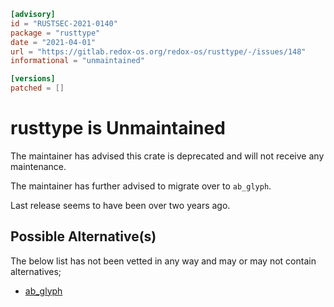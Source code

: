 ```toml
[advisory]
id = "RUSTSEC-2021-0140"
package = "rusttype"
date = "2021-04-01"
url = "https://gitlab.redox-os.org/redox-os/rusttype/-/issues/148"
informational = "unmaintained"

[versions]
patched = []
```
# rusttype is Unmaintained

The maintainer has advised this crate is deprecated and will not
receive any maintenance.

The maintainer has further advised to migrate over to `ab_glyph`.

Last release seems to have been over two years ago.

## Possible Alternative(s)

 The below list has not been vetted in any way and may or may not contain alternatives;

 - [ab_glyph](https://crates.io/crates/ab_glyph)

